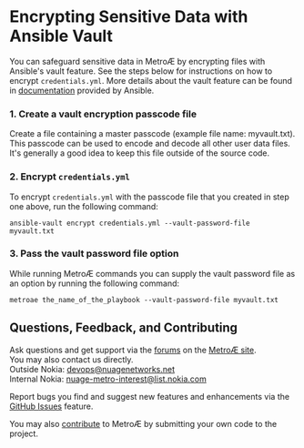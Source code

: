# Encrypting Sensitive Data with Ansible Vault  
You can safeguard sensitive data in Metro&#198; by encrypting files with Ansible's vault feature. See the steps below for instructions on how to encrypt `credentials.yml`. More details about the vault feature can be found in [documentation](https://docs.ansible.com/ansible/2.4/vault.html) provided by Ansible.  
### 1. Create a vault encryption passcode file  
 Create a file containing a master passcode (example file name: myvault.txt). This passcode can be used to encode and decode all other user data files. It's generally a good idea to keep this file outside of the source code.  
### 2. Encrypt `credentials.yml`  
  To encrypt `credentials.yml` with the passcode file that you created in step one above, run the following command:  
  ```
  ansible-vault encrypt credentials.yml --vault-password-file myvault.txt
  ```     
### 3. Pass the vault password file option  
  While running Metro&#198; commands you can supply the vault password file as an option by running the following command:
```
metroae the_name_of_the_playbook --vault-password-file myvault.txt
```  
## Questions, Feedback, and Contributing
Ask questions and get support via the [forums](https://devops.nuagenetworks.net/forums/) on the [MetroÆ site](https://devops.nuagenetworks.net/).  
You may also contact us directly.  
  Outside Nokia: [devops@nuagenetworks.net](mailto:deveops@nuagenetworks.net "send email to nuage-metro project")  
  Internal Nokia: [nuage-metro-interest@list.nokia.com](mailto:nuage-metro-interest@list.nokia.com "send email to nuage-metro project")

Report bugs you find and suggest new features and enhancements via the [GitHub Issues](https://github.com/nuagenetworks/nuage-metro/issues "nuage-metro issues") feature.

You may also [contribute](../CONTRIBUTING.md) to MetroÆ by submitting your own code to the project.
